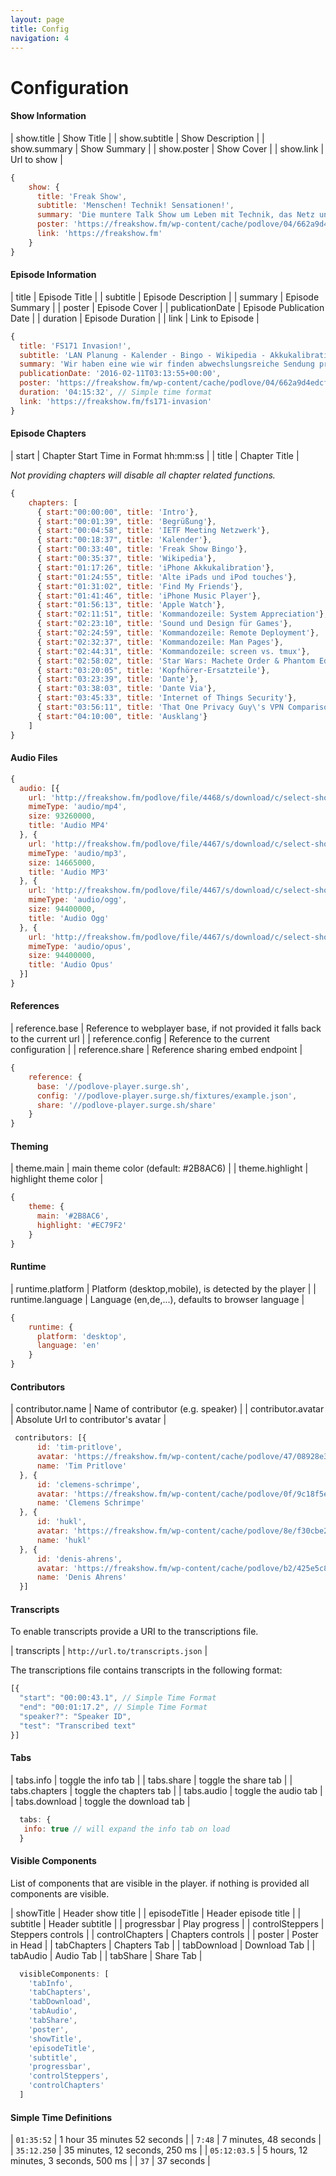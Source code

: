 ```yaml
---
layout: page
title: Config
navigation: 4
---
```


# Configuration

#### Show Information

| show.title  | Show Title  |
| show.subtitle  | Show Description  |
| show.summary | Show Summary |
| show.poster | Show Cover |
| show.link | Url to show |

```javascript
{
    show: {
      title: 'Freak Show',
      subtitle: 'Menschen! Technik! Sensationen!',
      summary: 'Die muntere Talk Show um Leben mit Technik, das Netz und Technikkultur. Bisweilen Apple-lastig aber selten einseitig. Wir leben und lieben Technologie und reden darüber. Mit Tim, hukl, roddi, Clemens und Denis. Freak Show hieß irgendwann mal mobileMacs.',
      poster: 'https://freakshow.fm/wp-content/cache/podlove/04/662a9d4edcf77ea2abe3c74681f509/freak-show_200x200.jpg',
      link: 'https://freakshow.fm'
    }
}
```

#### Episode Information

| title           | Episode Title             |
| subtitle        | Episode Description       |
| summary         | Episode Summary           |
| poster          | Episode Cover             |
| publicationDate | Episode Publication Date  |
| duration        | Episode Duration          |
| link            | Link to Episode           |

```javascript
{
  title: 'FS171 Invasion!',
  subtitle: 'LAN Planung - Kalender - Bingo - Wikipedia - Akkukalibration - Alte iPads und iPods - Find My Friends - iPhone Music Player - Apple Watch - Kommandozeile - Star Wars - Dante - Internet of Things Security - VPN',
  summary: 'Wir haben eine wie wir finden abwechslungsreiche Sendung produziert, die wir Euch wie immer mit Freude bereitstellen. Während die Live-Hörer Freak-Show-Bingo spielen, greifen wir das Wikipedia-Thema der letzten Sendung auf und liefern auch noch weitere Aspekte des optimalen Star-Wars-Medienkonsums frei Haus. Dazu viel Nerderei rund um die Kommandozeile, eine Einschätzung der Perspektive der Apple Watch, ein Rant über die mangelhafte Security  im Internet of Things (and Buildings) und allerlei anderer Kram.  Roddi setzt dieses Mal aus, sonst Vollbesetzung.',
  publicationDate: '2016-02-11T03:13:55+00:00',
  poster: 'https://freakshow.fm/wp-content/cache/podlove/04/662a9d4edcf77ea2abe3c74681f509/freak-show_200x200.jpg',
  duration: '04:15:32', // Simple time format
  link: 'https://freakshow.fm/fs171-invasion'
}
```

#### Episode Chapters

| start | Chapter Start Time in Format hh:mm:ss |
| title | Chapter Title |

_Not providing chapters will disable all chapter related functions._

```javascript
{
    chapters: [
      { start:"00:00:00", title: 'Intro'},
      { start:"00:01:39", title: 'Begrüßung'},
      { start:"00:04:58", title: 'IETF Meeting Netzwerk'},
      { start:"00:18:37", title: 'Kalender'},
      { start:"00:33:40", title: 'Freak Show Bingo'},
      { start:"00:35:37", title: 'Wikipedia'},
      { start:"01:17:26", title: 'iPhone Akkukalibration'},
      { start:"01:24:55", title: 'Alte iPads und iPod touches'},
      { start:"01:31:02", title: 'Find My Friends'},
      { start:"01:41:46", title: 'iPhone Music Player'},
      { start:"01:56:13", title: 'Apple Watch'},
      { start:"02:11:51", title: 'Kommandozeile: System Appreciation'},
      { start:"02:23:10", title: 'Sound und Design für Games'},
      { start:"02:24:59", title: 'Kommandozeile: Remote Deployment'},
      { start:"02:32:37", title: 'Kommandozeile: Man Pages'},
      { start:"02:44:31", title: 'Kommandozeile: screen vs. tmux'},
      { start:"02:58:02", title: 'Star Wars: Machete Order & Phantom Edit'},
      { start:"03:20:05", title: 'Kopfhörer-Ersatzteile'},
      { start:"03:23:39", title: 'Dante'},
      { start:"03:38:03", title: 'Dante Via'},
      { start:"03:45:33", title: 'Internet of Things Security'},
      { start:"03:56:11", title: 'That One Privacy Guy\'s VPN Comparison Chart'},
      { start:"04:10:00", title: 'Ausklang'}
    ]
}
```

#### Audio Files

```javascript
{
  audio: [{
    url: 'http://freakshow.fm/podlove/file/4468/s/download/c/select-show/fs171-invasion.m4a',
    mimeType: 'audio/mp4',
    size: 93260000,
    title: 'Audio MP4'
  }, {
    url: 'http://freakshow.fm/podlove/file/4467/s/download/c/select-show/fs171-invasion.mp3',
    mimeType: 'audio/mp3',
    size: 14665000,
    title: 'Audio MP3'
  }, {
    url: 'http://freakshow.fm/podlove/file/4467/s/download/c/select-show/fs171-invasion.oga',
    mimeType: 'audio/ogg',
    size: 94400000,
    title: 'Audio Ogg'
  }, {
    url: 'http://freakshow.fm/podlove/file/4467/s/download/c/select-show/fs171-invasion.opus',
    mimeType: 'audio/opus',
    size: 94400000,
    title: 'Audio Opus'
  }]
}
```

#### References

| reference.base | Reference to webplayer base, if not provided it falls back to the current url |
| reference.config | Reference to the current configuration |
| reference.share | Reference sharing embed endpoint |

```javascript
{
    reference: {
      base: '//podlove-player.surge.sh',
      config: '//podlove-player.surge.sh/fixtures/example.json',
      share: '//podlove-player.surge.sh/share'
    }
}
```

#### Theming

| theme.main | main theme color (default: #2B8AC6) |
| theme.highlight | highlight theme color |

```javascript
{
    theme: {
      main: '#2B8AC6',
      highlight: '#EC79F2'
    }
}
```

#### Runtime

| runtime.platform | Platform (desktop,mobile), is detected by the player |
| runtime.language | Language (en,de,...), defaults to browser language |

```javascript
{
    runtime: {
      platform: 'desktop',
      language: 'en'
    }
}
```

#### Contributors

| contributor.name   | Name of contributor (e.g. speaker)   |
| contributor.avatar | Absolute Url to contributor's avatar |

```javascript
 contributors: [{
      id: 'tim-pritlove',
      avatar: 'https://freakshow.fm/wp-content/cache/podlove/47/08928e3c26dcb1141d67ad75869619/tim-pritlove_50x50.jpg',
      name: 'Tim Pritlove'
  }, {
      id: 'clemens-schrimpe',
      avatar: 'https://freakshow.fm/wp-content/cache/podlove/0f/9c18f5e825496b9060337f92814142/clemens-schrimpe_50x50.jpg',
      name: 'Clemens Schrimpe'
  }, {
      id: 'hukl',
      avatar: 'https://freakshow.fm/wp-content/cache/podlove/8e/f30cbe274c3f5e43dc4a7219676f50/hukl_50x50.jpg',
      name: 'hukl'
  }, {
      id: 'denis-ahrens',
      avatar: 'https://freakshow.fm/wp-content/cache/podlove/b2/425e5c8f180ddf548c95be1c2d7bcf/denis-ahrens_50x50.jpg',
      name: 'Denis Ahrens'
  }]
```

#### Transcripts

To enable transcripts provide a URI to the transcriptions file.

| transcripts | `http://url.to/transcripts.json` |

The transcriptions file contains transcripts in the following format:

```javascript
[{
  "start": "00:00:43.1", // Simple Time Format
  "end": "00:01:17.2", // Simple Time Format
  "speaker?": "Speaker ID",
  "test": "Transcribed text"
}]
```

#### Tabs

| tabs.info     | toggle the info tab     |
| tabs.share    | toggle the share tab    |
| tabs.chapters | toggle the chapters tab |
| tabs.audio    | toggle the audio tab    |
| tabs.download | toggle the download tab |

```javascript
  tabs: {
   info: true // will expand the info tab on load
  }
```

#### Visible Components

List of components that are visible in the player. if nothing is provided all components are visible.

| showTitle         | Header show title     |
| episodeTitle      | Header episode title  |
| subtitle          | Header subtitle       |
| progressbar       | Play progress         |
| controlSteppers   | Steppers controls     |
| controlChapters   | Chapters controls     |
| poster            | Poster in Head        |
| tabChapters       | Chapters Tab          |
| tabDownload       | Download Tab          |
| tabAudio          | Audio Tab             |
| tabShare          | Share Tab             |


```javascript
  visibleComponents: [
    'tabInfo',
    'tabChapters',
    'tabDownload',
    'tabAudio',
    'tabShare',
    'poster',
    'showTitle',
    'episodeTitle',
    'subtitle',
    'progressbar',
    'controlSteppers',
    'controlChapters'
  ]
```

#### Simple Time Definitions

| `01:35:52`    | 1 hour 35 minutes 52 seconds            |
| `7:48`        | 7 minutes, 48 seconds                   |
| `35:12.250`   | 35 minutes, 12 seconds, 250 ms          |
| `05:12:03.5`  | 5 hours, 12 minutes, 3 seconds, 500 ms  |
| `37`          | 37 seconds                              |
